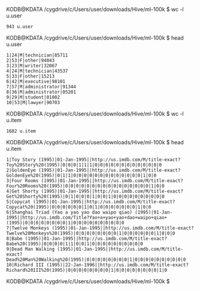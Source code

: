 KODB@KDATA /cygdrive/c/Users/user/downloads/Hive/ml-100k
$ wc -l u.user
~~~
943 u.user
~~~
KODB@KDATA /cygdrive/c/Users/user/downloads/Hive/ml-100k
$ head u.user
~~~
1|24|M|technician|85711
2|53|F|other|94043
3|23|M|writer|32067
4|24|M|technician|43537
5|33|F|other|15213
6|42|M|executive|98101
7|57|M|administrator|91344
8|36|M|administrator|05201
9|29|M|student|01002
10|53|M|lawyer|90703
~~~
KODB@KDATA /cygdrive/c/Users/user/downloads/Hive/ml-100k
$ wc -l u.item
~~~
1682 u.item
~~~
KODB@KDATA /cygdrive/c/Users/user/downloads/Hive/ml-100k
$ head u.item
~~~
1|Toy Story (1995)|01-Jan-1995||http://us.imdb.com/M/title-exact?Toy%20Story%20(1995)|0|0|0|1|1|1|0|0|0|0|0|0|0|0|0|0|0|0|0
2|GoldenEye (1995)|01-Jan-1995||http://us.imdb.com/M/title-exact?GoldenEye%20(1995)|0|1|1|0|0|0|0|0|0|0|0|0|0|0|0|0|1|0|0
3|Four Rooms (1995)|01-Jan-1995||http://us.imdb.com/M/title-exact?Four%20Rooms%20(1995)|0|0|0|0|0|0|0|0|0|0|0|0|0|0|0|0|1|0|0
4|Get Shorty (1995)|01-Jan-1995||http://us.imdb.com/M/title-exact?Get%20Shorty%20(1995)|0|1|0|0|0|1|0|0|1|0|0|0|0|0|0|0|0|0|0
5|Copycat (1995)|01-Jan-1995||http://us.imdb.com/M/title-exact?Copycat%20(1995)|0|0|0|0|0|0|1|0|1|0|0|0|0|0|0|0|1|0|0
6|Shanghai Triad (Yao a yao yao dao waipo qiao) (1995)|01-Jan-1995||http://us.imdb.com/Title?Yao+a+yao+yao+dao+waipo+qiao+(1995)|0|0|0|0|0|0|0|0|1|0|0|0|0|0|0|0|0|0|0
7|Twelve Monkeys (1995)|01-Jan-1995||http://us.imdb.com/M/title-exact?Twelve%20Monkeys%20(1995)|0|0|0|0|0|0|0|0|1|0|0|0|0|0|0|1|0|0|0
8|Babe (1995)|01-Jan-1995||http://us.imdb.com/M/title-exact?Babe%20(1995)|0|0|0|0|1|1|0|0|1|0|0|0|0|0|0|0|0|0|0
9|Dead Man Walking (1995)|01-Jan-1995||http://us.imdb.com/M/title-exact?Dead%20Man%20Walking%20(1995)|0|0|0|0|0|0|0|0|1|0|0|0|0|0|0|0|0|0|0
10|Richard III (1995)|22-Jan-1996||http://us.imdb.com/M/title-exact?Richard%20III%20(1995)|0|0|0|0|0|0|0|0|1|0|0|0|0|0|0|0|0|1|0
~~~
KODB@KDATA /cygdrive/c/Users/user/downloads/Hive/ml-100k
$

